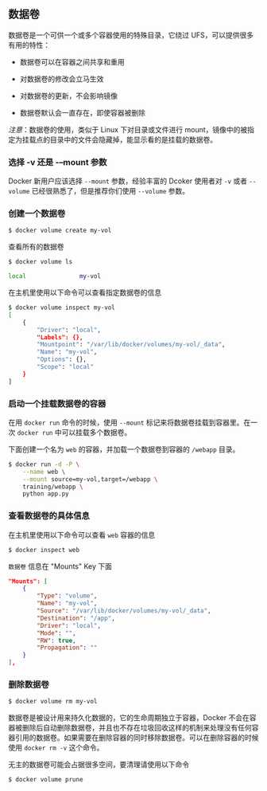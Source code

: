 ## 数据卷

数据卷是一个可供一个或多个容器使用的特殊目录，它绕过 UFS，可以提供很多有用的特性：

* 数据卷可以在容器之间共享和重用

* 对数据卷的修改会立马生效

* 对数据卷的更新，不会影响镜像

* 数据卷默认会一直存在，即使容器被删除

*注意*：数据卷的使用，类似于 Linux 下对目录或文件进行 mount，镜像中的被指定为挂载点的目录中的文件会隐藏掉，能显示看的是挂载的数据卷。

### 选择 -v 还是 -–mount 参数

Docker 新用户应该选择 `--mount` 参数，经验丰富的 Dcoker 使用者对 `-v` 或者 `--volume` 已经很熟悉了，但是推荐你们使用 `--volume` 参数。

### 创建一个数据卷

```bash
$ docker volume create my-vol
```

查看所有的数据卷

```bash
$ docker volume ls

local               my-vol
```

在主机里使用以下命令可以查看指定数据卷的信息

```bash
$ docker volume inspect my-vol
[
    {
        "Driver": "local",
        "Labels": {},
        "Mountpoint": "/var/lib/docker/volumes/my-vol/_data",
        "Name": "my-vol",
        "Options": {},
        "Scope": "local"
    }
]
```

### 启动一个挂载数据卷的容器

在用 `docker run` 命令的时候，使用 `--mount` 标记来将数据卷挂载到容器里。在一次 `docker run` 中可以挂载多个数据卷。

下面创建一个名为 `web` 的容器，并加载一个数据卷到容器的 `/webapp` 目录。

```bash
$ docker run -d -P \
    --name web \
    --mount source=my-vol,target=/webapp \
    training/webapp \
    python app.py
```

### 查看数据卷的具体信息

在主机里使用以下命令可以查看 `web` 容器的信息

```bash
$ docker inspect web
```

`数据卷` 信息在 "Mounts" Key 下面

```json
"Mounts": [
    {
        "Type": "volume",
        "Name": "my-vol",
        "Source": "/var/lib/docker/volumes/my-vol/_data",
        "Destination": "/app",
        "Driver": "local",
        "Mode": "",
        "RW": true,
        "Propagation": ""
    }
],
```

### 删除数据卷

```bash
$ docker volume rm my-vol
```

数据卷是被设计用来持久化数据的，它的生命周期独立于容器，Docker 不会在容器被删除后自动删除数据卷，并且也不存在垃圾回收这样的机制来处理没有任何容器引用的数据卷。如果需要在删除容器的同时移除数据卷。可以在删除容器的时候使用 `docker rm -v` 这个命令。

无主的数据卷可能会占据很多空间，要清理请使用以下命令

```bash
$ docker volume prune
```
